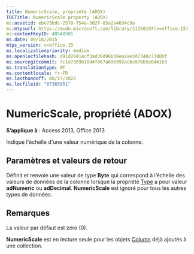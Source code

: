 ```yaml
---
title: NumericScale, propriété (ADOX)
TOCTitle: NumericScale property (ADOX)
ms:assetid: ebe73bdc-2570-f54a-3d2f-85a2a4634c9a
ms:mtpsurl: https://msdn.microsoft.com/library/JJ250197(v=office.15)
ms:contentKeyID: 48548501
ms.date: 09/18/2015
mtps_version: v=office.15
ms.localizationpriority: medium
ms.openlocfilehash: d91d28414cf3ad30d96b38ea2ae3d7340c7388bf
ms.sourcegitcommit: 7c1e7389b18d4f067a69b992ac6c876b5e0441b3
ms.translationtype: MT
ms.contentlocale: fr-FR
ms.lasthandoff: 08/17/2022
ms.locfileid: "67365851"
---
```

# <a name="numericscale-property-adox"></a>NumericScale, propriété (ADOX)


**S’applique à** : Access 2013, Office 2013

Indique l'échelle d'une valeur numérique de la colonne.

## <a name="settings-and-return-values"></a>Paramètres et valeurs de retour

Définit et renvoie une valeur de type **Byte** qui correspond à l’échelle des valeurs de données de la colonne lorsque la propriété [Type](/office/vba/access/concepts/miscellaneous/type-property-columnadox) a pour valeur **adNumeric** ou **adDecimal**. **NumericScale** est ignoré pour tous les autres types de données.

## <a name="remarks"></a>Remarques

La valeur par défaut est zéro (0).

**NumericScale** est en lecture seule pour les objets [Column](column-object-adox.md) déjà ajoutés à une collection.

